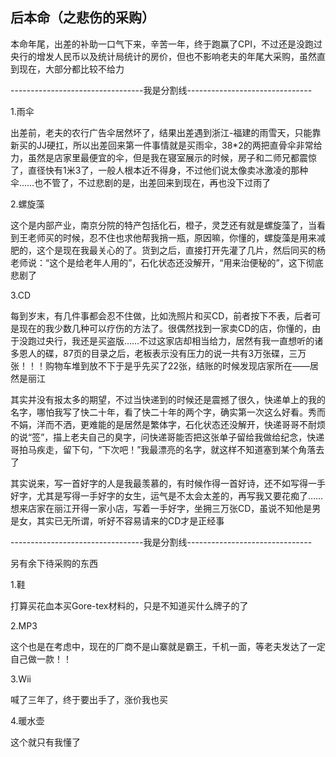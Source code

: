 ## 后本命（之悲伤的采购） ##

本命年尾，出差的补助一口气下来，辛苦一年，终于跑赢了CPI，不过还是没跑过央行的增发人民币以及统计局统计的房价，但也不影响老夫的年尾大采购，虽然直到现在，大部分都比较不给力

---------------------------------我是分割线-------------------------------

1.雨伞

出差前，老夫的农行广告伞居然坏了，结果出差遇到浙江-福建的雨雪天，只能靠新买的JJ硬扛，所以出差回来第一件事情就是买雨伞，38*2的两把直骨伞非常给力，虽然是店家里最便宜的伞，但是我在寝室展示的时候，房子和二师兄都震惊了，直径快有1米3了，一般人根本近不得身，不过他们说太像卖冰激凌的那种伞……也不管了，不过悲剧的是，出差回来到现在，再也没下过雨了

2.螺旋藻

这个是内部产业，南京分院的特产包括化石，橙子，灵芝还有就是螺旋藻了，当看到王老师买的时候，忍不住也求他帮我捎一瓶，原因嘛，你懂的，螺旋藻是用来减肥的，这个是现在我最关心的了。货到之后，直接打开先灌了几片，然后同买的杨老师说：“这个是给老年人用的”，石化状态还没解开，“用来治便秘的”，这下彻底悲剧了

3.CD

每到岁末，有几件事都会忍不住做，比如洗照片和买CD，前者按下不表，后者可是现在的我少数几种可以疗伤的方法了。很偶然找到一家卖CD的店，你懂的，由于没跑过央行，我还是买盗版……不过这家店却相当给力，居然有我一直想听的诸多恩人的碟，87页的目录之后，老板表示没有压力的说一共有3万张碟，三万张！！！购物车堆到放不下于是乎先买了22张，结账的时候发现店家所在——居然是丽江

其实并没有报太多的期望，不过当快递到的时候还是震撼了很久，快递单上的我的名字，哪怕我写了快二十年，看了快二十年的两个字，确实第一次这么好看。秀而不娟，洋而不洒，更难能的是居然是繁体字，石化状态还没解开，快递哥哥不耐烦的说“签”，描上老夫自己的臭字，问快递哥能否把这张单子留给我做给纪念，快递哥拍马疾走，留下句，“下次吧！”我最漂亮的名字，就这样不知道塞到某个角落去了

其实说来，写一首好字的人是我最羡慕的，有时候作得一首好诗，还不如写得一手好字，尤其是写得一手好字的女生，运气是不太会太差的，再写我又要花痴了……想来店家在丽江开得一家小店，写着一手好字，坐拥三万张CD，虽说不知他是男是女，其实已无所谓，听好不容易请来的CD才是正经事

---------------------------------我是分割线-------------------------------

另有余下待采购的东西

1.鞋

打算买花血本买Gore-tex材料的，只是不知道买什么牌子的了

2.MP3

这个也是在考虑中，现在的厂商不是山寨就是霸王，千机一面，等老夫发达了一定自己做一款！！

3.Wii

喊了三年了，终于要出手了，涨价我也买

4.暖水壶

这个就只有我懂了
